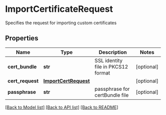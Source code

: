 # ImportCertificateRequest

Specifies the request for importing custom certificates

## Properties
Name | Type | Description | Notes
------------ | ------------- | ------------- | -------------
**cert_bundle** | **str** | SSL identity file in PKCS12 format | [optional] 
**cert_request** | [**ImportCertRequest**](ImportCertRequest.md) |  | [optional] 
**passphrase** | **str** | passphrase for certBundle file | [optional] 

[[Back to Model list]](../README.md#documentation-for-models) [[Back to API list]](../README.md#documentation-for-api-endpoints) [[Back to README]](../README.md)


